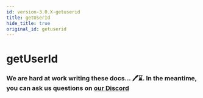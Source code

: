 ```yaml
---
id: version-3.0.X-getuserid
title: getUserId
hide_title: true
original_id: getuserid
---
```


# getUserId

### We are hard at work writing these docs... 🖊️⌛. In the meantime, you can ask us questions on [our Discord](https://supertokens.io/discord)